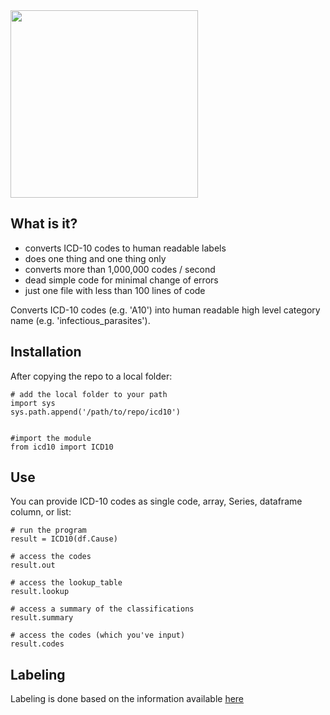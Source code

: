 <img width=300 src='http://www.theraoffice.com/wp-content/uploads/2015/02/ICD10header.jpg'>

## What is it? 

- converts ICD-10 codes to human readable labels
- does one thing and one thing only 
- converts more than 1,000,000 codes / second
- dead simple code for minimal change of errors
- just one file with less than 100 lines of code

Converts ICD-10 codes (e.g. 'A10') into human readable high level category name (e.g. 'infectious_parasites').

## Installation 

After copying the repo to a local folder: 

    # add the local folder to your path
    import sys
    sys.path.append('/path/to/repo/icd10')
    
    
    #import the module 
    from icd10 import ICD10
    
## Use 

You can provide ICD-10 codes as single code, array, Series, dataframe column, or list: 

    # run the program
    result = ICD10(df.Cause)

    # access the codes
    result.out 
    
    # access the lookup_table
    result.lookup
    
    # access a summary of the classifications
    result.summary
    
    # access the codes (which you've input) 
    result.codes
    
## Labeling

Labeling is done based on the information available [here](http://www.icd10data.com/ICD10CM/Codes)
